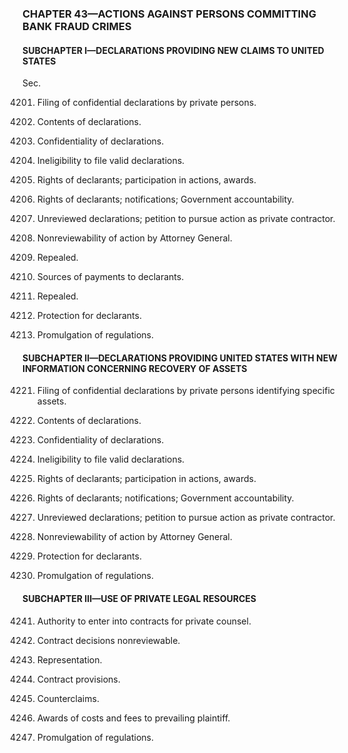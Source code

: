 ### **CHAPTER 43—ACTIONS AGAINST PERSONS COMMITTING BANK FRAUD CRIMES** ###

#### SUBCHAPTER I—DECLARATIONS PROVIDING NEW CLAIMS TO UNITED STATES ####

Sec.

4201. Filing of confidential declarations by private persons.

4202. Contents of declarations.

4203. Confidentiality of declarations.

4204. Ineligibility to file valid declarations.

4205. Rights of declarants; participation in actions, awards.

4206. Rights of declarants; notifications; Government accountability.

4207. Unreviewed declarations; petition to pursue action as private contractor.

4208. Nonreviewability of action by Attorney General.

4209. Repealed.

4210. Sources of payments to declarants.

4211. Repealed.

4212. Protection for declarants.

4213. Promulgation of regulations.

#### SUBCHAPTER II—DECLARATIONS PROVIDING UNITED STATES WITH NEW INFORMATION CONCERNING RECOVERY OF ASSETS ####

4221. Filing of confidential declarations by private persons identifying specific assets.

4222. Contents of declarations.

4223. Confidentiality of declarations.

4224. Ineligibility to file valid declarations.

4225. Rights of declarants; participation in actions, awards.

4226. Rights of declarants; notifications; Government accountability.

4227. Unreviewed declarations; petition to pursue action as private contractor.

4228. Nonreviewability of action by Attorney General.

4229. Protection for declarants.

4230. Promulgation of regulations.

#### SUBCHAPTER III—USE OF PRIVATE LEGAL RESOURCES ####

4241. Authority to enter into contracts for private counsel.

4242. Contract decisions nonreviewable.

4243. Representation.

4244. Contract provisions.

4245. Counterclaims.

4246. Awards of costs and fees to prevailing plaintiff.

4247. Promulgation of regulations.